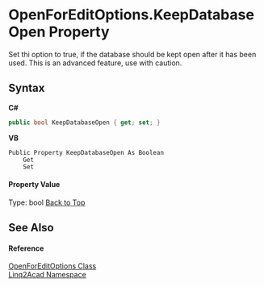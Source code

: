 # OpenForEditOptions.KeepDatabaseOpen Property 
 

Set thi option to true, if the database should be kept open after it has been used. This is an advanced feature, use with caution.

## Syntax

**C#**<br />
``` C#
public bool KeepDatabaseOpen { get; set; }
```

**VB**<br />
``` VB
Public Property KeepDatabaseOpen As Boolean
	Get
	Set
```


#### Property Value
Type: bool
<a href="#OpenForEditOptionsKeepDatabaseOpen-Property">Back to Top</a>

## See Also


#### Reference
<a href="T_Linq2Acad_OpenForEditOptions.md#OpenForEditOptions-Class">OpenForEditOptions Class</a><br /><a href="N_Linq2Acad.md#Linq2Acad-Namespace">Linq2Acad Namespace</a><br />
